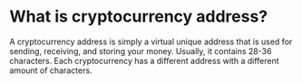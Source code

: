# What is cryptocurrency address?

A cryptocurrency address is simply a virtual unique address that is used for sending, receiving, and storing your money. Usually, it contains 28-36 characters. Each cryptocurrency has a different address with a different amount of characters.
